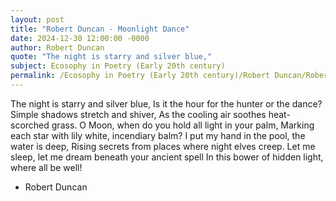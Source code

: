 ```yaml
---
layout: post
title: "Robert Duncan - Moonlight Dance"
date: 2024-12-30 12:00:00 -0000
author: Robert Duncan
quote: "The night is starry and silver blue,"
subject: Ecosophy in Poetry (Early 20th century)
permalink: /Ecosophy in Poetry (Early 20th century)/Robert Duncan/Robert Duncan - Moonlight Dance
---
```


The night is starry and silver blue,
Is it the hour for the hunter or the dance?
Simple shadows stretch and shiver,
As the cooling air soothes heat-scorched grass.
O Moon, when do you hold all light in your palm,
Marking each star with lily white, incendiary balm?
I put my hand in the pool, the water is deep,
Rising secrets from places where night elves creep.
Let me sleep, let me dream beneath your ancient spell
In this bower of hidden light, where all be well!

- Robert Duncan
